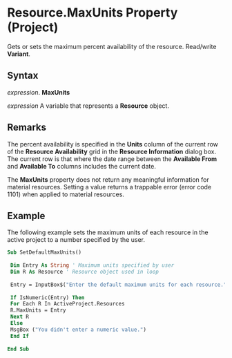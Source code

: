 
# Resource.MaxUnits Property (Project)

Gets or sets the maximum percent availability of the resource. Read/write  **Variant**.


## Syntax

 _expression_. **MaxUnits**

 _expression_ A variable that represents a **Resource** object.


## Remarks

The percent availability is specified in the  **Units** column of the current row of the **Resource Availability** grid in the **Resource Information** dialog box. The current row is that where the date range between the **Available From** and **Available To** columns includes the current date.

The  **MaxUnits** property does not return any meaningful information for material resources. Setting a value returns a trappable error (error code 1101) when applied to material resources.


## Example

The following example sets the maximum units of each resource in the active project to a number specified by the user.


```vb
Sub SetDefaultMaxUnits() 
 
 Dim Entry As String ' Maximum units specified by user 
 Dim R As Resource ' Resource object used in loop 
 
 Entry = InputBox$("Enter the default maximum units for each resource.") 
 
 If IsNumeric(Entry) Then 
 For Each R In ActiveProject.Resources 
 R.MaxUnits = Entry 
 Next R 
 Else 
 MsgBox ("You didn't enter a numeric value.") 
 End If 
 
End Sub
```

